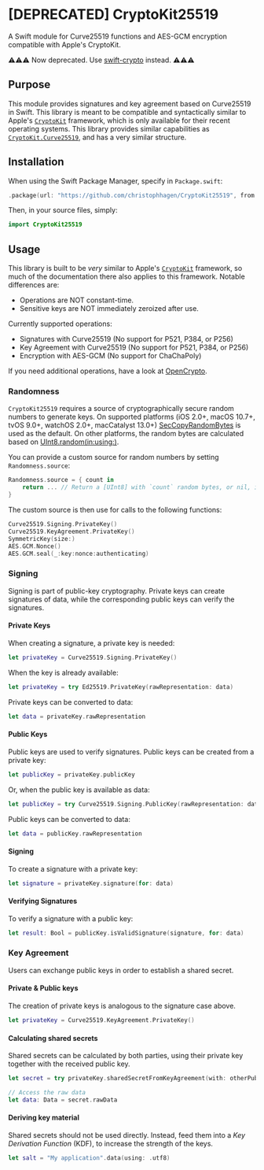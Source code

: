 # [DEPRECATED] CryptoKit25519
A Swift module for Curve25519 functions and AES-GCM encryption compatible with Apple's CryptoKit.

⚠️⚠️⚠️ Now deprecated. Use [swift-crypto](https://github.com/apple/swift-crypto) instead. ⚠️⚠️⚠️

## Purpose

This module provides signatures and key agreement based on Curve25519 in Swift. This library is meant to be compatible and syntactically similar to Apple's [`CryptoKit`](https://developer.apple.com/documentation/cryptokit) framework, which is only available for their recent operating systems. This library provides similar capabilities as [`CryptoKit.Curve25519`](https://developer.apple.com/documentation/cryptokit/curve25519), and has a very similar structure.

## Installation

When using the Swift Package Manager, specify in `Package.swift`:

````swift
.package(url: "https://github.com/christophhagen/CryptoKit25519", from: "0.6.0")
````

Then, in your source files, simply:

````swift
import CryptoKit25519
````

## Usage

This library is built to be *very* similar to Apple's [`CryptoKit`](https://developer.apple.com/documentation/cryptokit) framework, so much of the documentation there also applies to this framework. Notable differences are:
- Operations are NOT constant-time. 
- Sensitive keys are NOT immediately zeroized after use.

Currently supported operations:
- Signatures with Curve25519 (No support for P521, P384, or P256)
- Key Agreement with Curve25519 (No support for P521, P384, or P256)
- Encryption with AES-GCM (No support for ChaChaPoly)

If you need additional operations, have a look at [OpenCrypto](https://github.com/vapor/open-crypto).

### Randomness

`CryptoKit25519` requires a source of cryptographically secure random numbers to generate keys. On supported platforms (iOS 2.0+, macOS 10.7+, tvOS 9.0+, watchOS 2.0+, macCatalyst 13.0+) [SecCopyRandomBytes](https://developer.apple.com/documentation/security/1399291-secrandomcopybytes) is used as the default. On other platforms, the random bytes are calculated based on [UInt8.random(in:using:)](https://developer.apple.com/documentation/swift/uint8/3020624-random).

You can provide a custom source for random numbers by setting `Randomness.source`:
````swift
Randomness.source = { count in
    return ... // Return a [UInt8] with `count` random bytes, or nil, if no randomness is available.
}
````

The custom source is then use for calls to the following functions:
````swift
Curve25519.Signing.PrivateKey()
Curve25519.KeyAgreement.PrivateKey()
SymmetricKey(size:)
AES.GCM.Nonce()
AES.GCM.seal(_:key:nonce:authenticating)
````

### Signing

Signing is part of public-key cryptography. Private keys can create signatures of data, while the corresponding public keys can verify the signatures.

#### Private Keys

When creating a signature, a private key is needed:

````swift
let privateKey = Curve25519.Signing.PrivateKey()
````

When the key is already available:

````swift
let privateKey = try Ed25519.PrivateKey(rawRepresentation: data)
````

Private keys can be converted to data:

````swift
let data = privateKey.rawRepresentation
````

#### Public Keys

Public keys are used to verify signatures. 
Public keys can be created from a private key:

````swift
let publicKey = privateKey.publicKey
````

Or, when the public key is available as data:

````swift
let publicKey = try Curve25519.Signing.PublicKey(rawRepresentation: data)
````

Public keys can be converted to data:

````swift
let data = publicKey.rawRepresentation
````

#### Signing

To create a signature with a private key:

````swift
let signature = privateKey.signature(for: data)
````

#### Verifying Signatures

To verify a signature with a public key:

````swift
let result: Bool = publicKey.isValidSignature(signature, for: data)
````

### Key Agreement

Users can exchange public keys in order to establish a shared secret.

#### Private & Public keys

The creation of private keys is analogous to the signature case above.

````swift
let privateKey = Curve25519.KeyAgreement.PrivateKey()
````

#### Calculating shared secrets

Shared secrets can be calculated by both parties, using their private key together with the received public key.

````swift
let secret = try privateKey.sharedSecretFromKeyAgreement(with: otherPublicKey)

// Access the raw data
let data: Data = secret.rawData
````

#### Deriving key material

Shared secrets should not be used directly. Instead, feed them into a *Key Derivation Function* (KDF), to increase the strength of the keys.

````swift
let salt = "My application".data(using: .utf8)